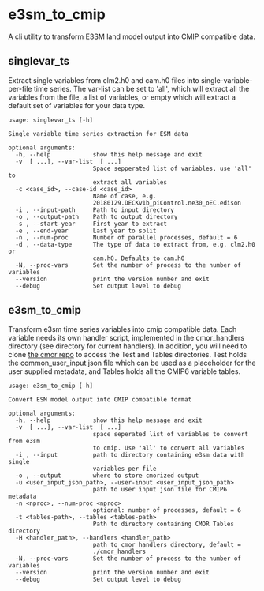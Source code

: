 # e3sm_to_cmip

A cli utility to transform E3SM land model output into CMIP compatible data.

## singlevar_ts

Extract single variables from clm2.h0 and cam.h0 files into single-variable-per-file time series. The var-list can be set to 'all', which will extract all the variables from the file, a list of variables, or empty which will extract a default set of variables for your data type.

```
usage: singlevar_ts [-h]

Single variable time series extraction for ESM data

optional arguments:
  -h, --help            show this help message and exit
  -v  [ ...], --var-list  [ ...]
                        Space sepperated list of variables, use 'all' to
                        extract all variables
  -c <case_id>, --case-id <case_id>
                        Name of case, e.g.
                        20180129.DECKv1b_piControl.ne30_oEC.edison
  -i , --input-path     Path to input directory
  -o , --output-path    Path to output directory
  -s , --start-year     First year to extract
  -e , --end-year       Last year to split
  -n , --num-proc       Number of parallel processes, default = 6
  -d , --data-type      The type of data to extract from, e.g. clm2.h0 or
                        cam.h0. Defaults to cam.h0
  -N, --proc-vars       Set the number of process to the number of variables
  --version             print the version number and exit
  --debug               Set output level to debug
```

## e3sm_to_cmip

Transform e3sm time series variables into cmip compatible data. Each variable needs its own handler script, implemented in the cmor_handlers directory (see directory for current handlers). In addition, you will need to clone [the cmor repo](https://github.com/PCMDI/cmor) to access the Test and Tables directories. Test holds the common_user_input.json file which can be used as a placeholder for the user supplied metadata, and Tables holds all the CMIP6 variable tables.


```
usage: e3sm_to_cmip [-h]

Convert ESM model output into CMIP compatible format

optional arguments:
  -h, --help            show this help message and exit
  -v  [ ...], --var-list  [ ...]
                        space seperated list of variables to convert from e3sm
                        to cmip. Use 'all' to convert all variables
  -i , --input          path to directory containing e3sm data with single
                        variables per file
  -o , --output         where to store cmorized output
  -u <user_input_json_path>, --user-input <user_input_json_path>
                        path to user input json file for CMIP6 metadata
  -n <nproc>, --num-proc <nproc>
                        optional: number of processes, default = 6
  -t <tables-path>, --tables <tables-path>
                        Path to directory containing CMOR Tables directory
  -H <handler_path>, --handlers <handler_path>
                        path to cmor handlers directory, default =
                        ./cmor_handlers
  -N, --proc-vars       Set the number of process to the number of variables
  --version             print the version number and exit
  --debug               Set output level to debug
```
